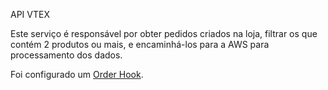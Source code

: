 API VTEX

Este serviço é responsável por obter pedidos criados na loja, filtrar os que contém 2 produtos ou mais, e encaminhá-los para a AWS para processamento dos dados.

Foi configurado um [Order Hook](https://developers.vtex.com/vtex-rest-api/docs/orders-feed#hook).
